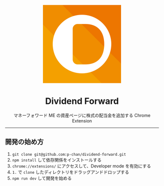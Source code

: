<div align="center">
  <img src="./images/icon512.png" width="256" height="256">
  <h1>Dividend Forward</h1>
  <p>マネーフォワード ME の資産ページに株式の配当金を追加する Chrome Extension</p>
</div>

---

## 開発の始め方

1. `git clone git@github.com:p-chan/dividend-forward.git`
2. `npm install` して依存関係をインストールする
3. `chrome://extensions/` にアクセスして、Developer mode を有効にする
4. `1.` で `clone` したディレクトリをドラッグアンドドロップする
5. `npm run dev` して開発を始める
